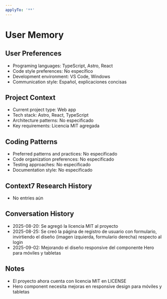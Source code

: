 ```yaml
---
applyTo: '**'
---
```


# User Memory

## User Preferences
- Programing languages: TypeScript, Astro, React
- Code style preferences: No específico
- Development environment: VS Code, Windows
- Communication style: Español, explicaciones concisas

## Project Context
- Current project type: Web app
- Tech stack: Astro, React, TypeScript
- Architecture patterns: No especificado
- Key requirements: Licencia MIT agregada

## Coding Patterns
- Preferred patterns and practices: No especificado
- Code organization preferences: No especificado
- Testing approaches: No especificado
- Documentation style: No especificado

## Context7 Research History
- No entries aún

## Conversation History
- 2025-08-20: Se agregó la licencia MIT al proyecto
- 2025-08-25: Se creó la página de registro de usuario con formulario, invirtiendo el diseño (imagen izquierda, formulario derecha) respecto al login
- 2025-09-02: Mejorando el diseño responsive del componente Hero para móviles y tabletas

## Notes
- El proyecto ahora cuenta con licencia MIT en LICENSE
- Hero component necesita mejoras en responsive design para móviles y tabletas
